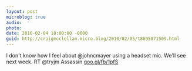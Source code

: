 ```yaml
---
layout: post
microblog: true
audio: 
photo: 
date: 2010-02-04 18:00:00 -0600
guid: http://craigmcclellan.micro.blog/2010/02/05/t8695071509.html
---
```

I don't know how I feel about @johncmayer using a headset mic. We'll see next week. RT @tryjm Assassin [goo.gl/fb/1pfS](http://goo.gl/fb/1pfS)

